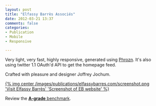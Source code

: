 ```yaml
---
layout: post
title: "Elfassy Barrès Associés"
date: 2012-03-21 13:37
comments: false
categories:
- Publication
- Mobile
- Responsive

---
```


Very light, very fast, highly responsive, generated using [Phrozn][].
It's also using twitter 1.1 OAuth'd API to get the homepage feed.

Crafted with pleasure and designer Joffrey Jochum.

<a href="http://www.elfassybarres.com" target="_blank">
{% img center /images/publications/elfassybarres.com/screenshot.png 'Visit Elfassy Barrès' 'Screenshot of EB website' %}
</a>

Review the [**A-grade** benchmark](http://gtmetrix.com/reports/elfassybarres.com/qfQl4Hyp).

[Phrozn]: http://www.phrozn.info